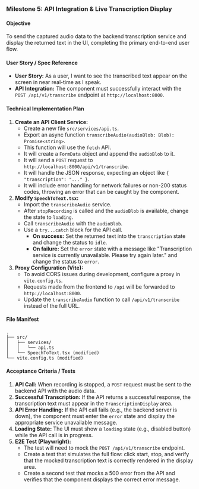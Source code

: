 ### Milestone 5: API Integration & Live Transcription Display
#### Objective
To send the captured audio data to the backend transcription service and display the returned text in the UI, completing the primary end-to-end user flow.

#### User Story / Spec Reference
*   **User Story:** As a user, I want to see the transcribed text appear on the screen in near real-time as I speak.
*   **API Integration:** The component must successfully interact with the `POST /api/v1/transcribe` endpoint at `http://localhost:8000`.

#### Technical Implementation Plan

1.  **Create an API Client Service:**
    *   Create a new file `src/services/api.ts`.
    *   Export an async function `transcribeAudio(audioBlob: Blob): Promise<string>`.
    *   This function will use the `fetch` API.
    *   It will create a `FormData` object and append the `audioBlob` to it.
    *   It will send a `POST` request to `http://localhost:8000/api/v1/transcribe`.
    *   It will handle the JSON response, expecting an object like `{ "transcription": "..." }`.
    *   It will include error handling for network failures or non-200 status codes, throwing an error that can be caught by the component.
2.  **Modify `SpeechToText.tsx`:**
    *   Import the `transcribeAudio` service.
    *   After `stopRecording` is called and the `audioBlob` is available, change the state to `loading`.
    *   Call `transcribeAudio` with the `audioBlob`.
    *   Use a `try...catch` block for the API call.
        *   **On success:** Set the returned text into the `transcription` state and change the status to `idle`.
        *   **On failure:** Set the `error` state with a message like "Transcription service is currently unavailable. Please try again later." and change the status to `error`.
3.  **Proxy Configuration (Vite):**
    *   To avoid CORS issues during development, configure a proxy in `vite.config.ts`.
    *   Requests made from the frontend to `/api` will be forwarded to `http://localhost:8000`.
    *   Update the `transcribeAudio` function to call `/api/v1/transcribe` instead of the full URL.

#### File Manifest
```
.
├── src/
│   ├── services/
│   │   └── api.ts
│   └── SpeechToText.tsx (modified)
└── vite.config.ts (modified)
```

#### Acceptance Criteria / Tests
1.  **API Call:** When recording is stopped, a `POST` request must be sent to the backend API with the audio data.
2.  **Successful Transcription:** If the API returns a successful response, the transcription text must appear in the `TranscriptionDisplay` area.
3.  **API Error Handling:** If the API call fails (e.g., the backend server is down), the component must enter the `error` state and display the appropriate service unavailable message.
4.  **Loading State:** The UI must show a `loading` state (e.g., disabled button) while the API call is in progress.
5.  **E2E Test (Playwright):**
    *   The test will need to mock the `POST /api/v1/transcribe` endpoint.
    *   Create a test that simulates the full flow: click start, stop, and verify that the mocked transcription text is correctly rendered in the display area.
    *   Create a second test that mocks a 500 error from the API and verifies that the component displays the correct error message.